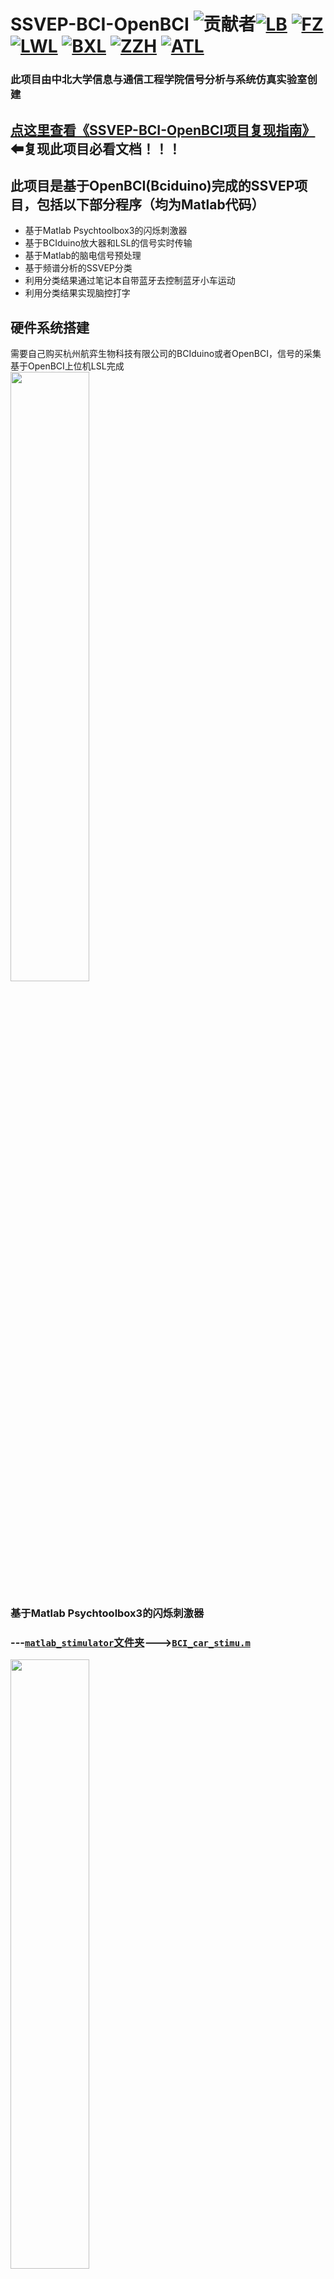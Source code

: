# SSVEP-BCI-OpenBCI ![贡献者](https://img.shields.io/github/contributors/AI-Tianlong/SSVEP-BCI-OpenBCI?label=%E5%90%88%E4%BD%9C%E8%B4%A1%E7%8C%AE%E8%80%85)[![LB](https://img.shields.io/github/followers/LBMoon?label=LiuBo&style=social)](https://github.com/LBMoon)  [![FZ](https://img.shields.io/github/followers/zhuangfeng122915?label=FengZhuang&style=social)](https://github.com/zhuangfeng122915) [![LWL](https://img.shields.io/github/followers/lwlBCI?label=LWL&style=social)](https://github.com/lwlBCI) [![BXL](https://img.shields.io/github/followers/Bu0717?label=BXL&style=social)](https://github.com/Bu0717)  [![ZZH](https://img.shields.io/github/followers/HITzihao?label=ZZH&style=social)](https://github.com/HITzihao) [![ATL](https://img.shields.io/github/followers/AI-Tianlong?label=ATL&style=social)](https://github.com/AI-Tianlong) 

### **此项目由中北大学信息与通信工程学院信号分析与系统仿真实验室创建**  
## [点这里查看《SSVEP-BCI-OpenBCI项目复现指南》](https://github.com/AI-Tianlong/SSVEP-BCI-OpenBCI/blob/main/%E3%80%8ASSVEP-OpenBCI%E9%A1%B9%E7%9B%AE%E5%A4%8D%E7%8E%B0%E6%8C%87%E5%8D%97%E3%80%8B.md)⬅复现此项目必看文档！！！

## 此项目是基于OpenBCI(Bciduino)完成的SSVEP项目，包括以下部分程序（均为Matlab代码）
* 基于Matlab Psychtoolbox3的闪烁刺激器
* 基于BCIduino放大器和LSL的信号实时传输
* 基于Matlab的脑电信号预处理
* 基于频谱分析的SSVEP分类
* 利用分类结果通过笔记本自带蓝牙去控制蓝牙小车运动
* 利用分类结果实现脑控打字
## 硬件系统搭建
需要自己购买杭州航弈生物科技有限公司的BCIduino或者OpenBCI，信号的采集基于OpenBCI上位机LSL完成  
<img src="https://user-images.githubusercontent.com/50650583/149366828-08c202de-0f79-499a-be11-0f1ad2f552e0.png" width="50%"/>




### 基于Matlab Psychtoolbox3的闪烁刺激器
### ---[`matlab_stimulator`文件夹](https://github.com/AI-Tianlong/SSVEP-BCI-OpenBCI/tree/main/matlab_stimulator)--->[`BCI_car_stimu.m`](https://github.com/AI-Tianlong/SSVEP-BCI-OpenBCI/blob/main/matlab_stimulator/BCI_car_stimu.m)
<img src="https://user-images.githubusercontent.com/50650583/149368480-8caf2b23-deaa-4d2d-9e05-e512cc4999f4.png" width="50%">



## 基于BCIduino放大器和LSL的信号实时传输
### ---[`matlab_signal_processing`文件夹](https://github.com/AI-Tianlong/SSVEP-BCI-OpenBCI/tree/main/matlab_signal_processing)-->查看具体说明
![image](https://user-images.githubusercontent.com/50650583/149366997-4a9ed976-9df0-4e66-967d-bdf5d09014a8.png)

## 基于Matlab的脑电信号预处理
### ---[`matlab_signal_processing`文件夹](https://github.com/AI-Tianlong/SSVEP-BCI-OpenBCI/tree/main/matlab_signal_processing)-->[`offline_analysis.m`](https://github.com/AI-Tianlong/SSVEP-BCI-OpenBCI/blob/main/matlab_signal_processing/offline_analysis.m)
<img src="https://user-images.githubusercontent.com/50650583/149368378-8ab0b548-8648-42c0-b7c5-b6587f54fd0f.png" width="100%">






## 基于FFT的SSVEP分类
### ---[`matlab_signal_processing`文件夹](https://github.com/AI-Tianlong/SSVEP-BCI-OpenBCI/tree/main/matlab_signal_processing)-->[`online_analysis.m`](https://github.com/AI-Tianlong/SSVEP-BCI-OpenBCI/blob/main/matlab_signal_processing/online_analysis.m)

## 利用分类结果去控制蓝牙小车运动
### ---[`matlab_signal_processing`文件夹](https://github.com/AI-Tianlong/SSVEP-BCI-OpenBCI/tree/main/matlab_signal_processing)-->[`online_analysis.m`](https://github.com/AI-Tianlong/SSVEP-BCI-OpenBCI/blob/main/matlab_signal_processing/online_analysis.m)
<img src='https://user-images.githubusercontent.com/50650583/150639266-47c4ba26-1e60-42e0-bb8a-ba16dde6c2df.png' width='70%'/>

此外，关于本项目的其它问题欢迎随时联系贡献者中的 lwlBCI😚

敬请期待后续更新
## 更新小记
### 2023-11-10 我们的 Repo 获得了 40 的star⭐
### 2023-11-29 我们的 Repo 获得了 43 的star⭐ (感谢各位对本工作的兴趣与肯定)
### 2023-12-19 我们的 Repo 获得了 45 的star⭐ (感谢各位对本工作的兴趣与肯定)

